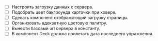 - [ ] Настроить загрузку данных с сервера.
- [ ] Подобрать цвет бакгроунда карточки при ховере.
- [ ] Сделать компонент отображающий загрузку страницы.
- [ ] Организовать адекватную цветовую палитру.
- [ ] Вынести базовый url сервера в константу.
- [ ] В компонент Deck должна прилетать дата последнего упражнения.
